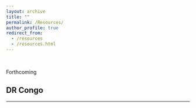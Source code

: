 ```yaml
---
layout: archive
title: ""
permalink: /Resources/
author_profile: true
redirect_from:
  - /resources
  - /resources.html
---
```

<br/> 


Forthcoming

## DR Congo
---

